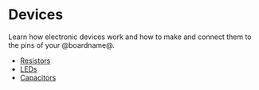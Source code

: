 # Devices

Learn how electronic devices work and how to make and connect them to the pins of your @boardname@.

* [Resistors](/learnsystem/pins-tutorial/devices/make-a-resistor)
* [LEDs](/learnsystem/pins-tutorial/devices/led-connections)
* [Capacitors](/learnsystem/pins-tutorial/devices/capacitors)